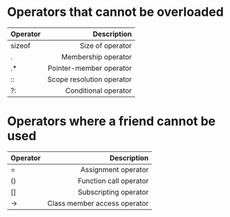 # Operators that cannot be overloaded

| Operator |    Description              |
|:---------|----------------------------:|
| sizeof   | Size of operator            |
| .        | Membership operator         |
| .*       | Pointer-member operator     |
| ::       | Scope resolution operator   |
| ?:       | Conditional operator        |

# Operators where a friend cannot be used

| Operator | Description |
|:---------|------------:|
| =        | Assignment operator |
| ()       | Function call operator |
| []       | Subscripting operator |
| ->       | Class member access operator |
